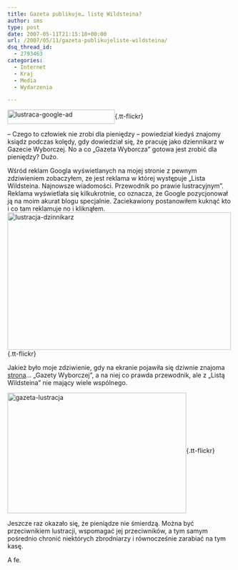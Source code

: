 ```yaml
---
title: Gazeta publikuje… listę Wildsteina?
author: sms
type: post
date: 2007-05-11T21:15:10+00:00
url: /2007/05/11/gazeta-publikujeliste-wildsteina/
dsq_thread_id:
  - 2793463
categories:
  - Internet
  - Kraj
  - Media
  - Wydarzenia

---
```

[<img src="http://farm1.static.flickr.com/214/494022758_2b86d1e7a7_m.jpg" title="lustraca-google-ad" alt="lustraca-google-ad" align="absmiddle" border="0" height="32" width="240" />][1]{.tt-flickr}

&#8211; Czego to człowiek nie zrobi dla pieniędzy &#8211; powiedział kiedyś znajomy ksiądz podczas kolędy, gdy dowiedział się, że pracuję jako dziennikarz w Gazecie Wyborczej. No a co &#8222;Gazeta Wyborcza&#8221; gotowa jest zrobić dla pieniędzy? Dużo.

<!--more-->

Wśród reklam Googla wyświetlanych na mojej stronie z pewnym zdziwieniem zobaczyłem, ze jest reklama w której występuje &#8222;Lista Wildsteina. Najnowsze wiadomości. Przewodnik po prawie lustracyjnym&#8221;. Reklama wyświetlała się kilkukrotnie, co oznacza, że Google pozycjonował ją na moim akurat blogu specjalnie. Zaciekawiony postanowiłem kuknąć kto i co tam reklamuje no i kliknąłem. [<img src="http://farm1.static.flickr.com/228/494000128_0914e75710.jpg" title="lustracja-dzinnikarz" alt="lustracja-dzinnikarz" align="absmiddle" border="0" height="308" width="500" />][2]{.tt-flickr}

Jakież było moje zdziwienie, gdy na ekranie pojawiła się dziwnie znajoma [strona][3]&#8230; &#8222;Gazety Wyborczej&#8221;, a na niej co prawda przewodnik, ale z &#8222;Listą Wildsteina&#8221; nie mający wiele wspólnego.

[<img src="http://farm1.static.flickr.com/220/494000126_8913b88606.jpg" title="gazeta-lustracja" alt="gazeta-lustracja" align="middle" border="0" height="270" width="400" />][4]{.tt-flickr}

Jeszcze raz okazało się, że pieniądze nie śmierdzą. Można być przeciwnikiem lustracji, wspomagać jej przeciwników, a tym samym pośrednio chronić niektórych zbrodniarzy i równocześnie zarabiać na tym kasę.

A fe.

 [1]: http://www.flickr.com/photos/58784903@N00/494022758/
 [2]: http://www.flickr.com/photos/58784903@N00/494000128/
 [3]: http://www.gazetawyborcza.pl/0,79328.html?adw=1&gclid=CI7H_439howCFQHilAodIk63xQ
 [4]: http://www.flickr.com/photos/58784903@N00/494000126/